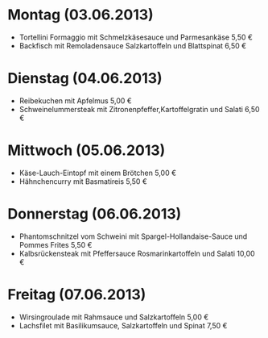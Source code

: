 # Montag (03.06.2013)
* Tortellini Formaggio mit Schmelzkäsesauce und Parmesankäse	5,50 €
* Backfisch mit Remoladensauce Salzkartoffeln und Blattspinat	6,50 €

# Dienstag (04.06.2013)	
* Reibekuchen mit Apfelmus	5,00 €
* Schweinelummersteak mit Zitronenpfeffer,Kartoffelgratin und Salati	6,50 €

# Mittwoch (05.06.2013)
* Käse-Lauch-Eintopf mit einem Brötchen	5,00 €
* Hähnchencurry mit Basmatireis	5,50 €

# Donnerstag (06.06.2013) 
* Phantomschnitzel vom Schweini mit Spargel-Hollandaise-Sauce und Pommes Frites	5,50 €
* Kalbsrückensteak mit Pfeffersauce Rosmarinkartoffeln und Salati	10,00 €

# Freitag (07.06.2013)
* Wirsingroulade mit Rahmsauce und Salzkartoffeln	5,00 €
* Lachsfilet mit Basilikumsauce, Salzkartoffeln und Spinat	7,50 €

